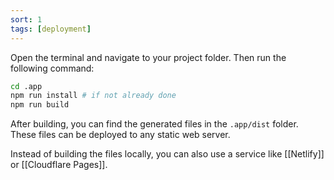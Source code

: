 ```yaml
---
sort: 1
tags: [deployment]
---
```


Open the terminal and navigate to your project folder. Then run the following command:

```bash
cd .app
npm run install # if not already done
npm run build
```

After building, you can find the generated files in the `.app/dist` folder. These files can be deployed to any static web server.

Instead of building the files locally, you can also use a service like [[Netlify]] or [[Cloudflare Pages]].
